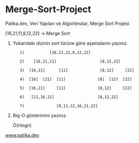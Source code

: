 # Merge-Sort-Project
Patika.dev, Veri Yapıları ve Algoritmalar, Merge Sort Projesi

[16,21,11,8,12,22] -> Merge Sort

1) Yukarıdaki dizinin sort türüne göre aşamalarını yazınız.


          1)           [16,21,11,8,12,22]

          2)    [16,21,11]                   [8,12,22]

          3)  [16,21]      [11]              [8,12]     [22]

          4)  [16]  [21]  [11]              [8]  [12]  [22]

          5)  [16,21]     [11]              [8,12]     [22]

          6)   [11,16,21]                   [8,12,22]

          7)              [8,11,12,16,21,22]

                
                
2) Big-O gösterimini yazınız.

    O(nlogn)
    
    
 
 www.patika.dev 
                
